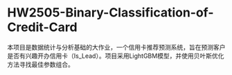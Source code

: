 # HW2505-Binary-Classification-of-Credit-Card
本项目是数据统计与分析基础的大作业，一个信用卡推荐预测系统，旨在预测客户是否有兴趣开办信用卡（Is_Lead）。项目采用LightGBM模型，并使用贝叶斯优化方法寻找最佳参数组合。
